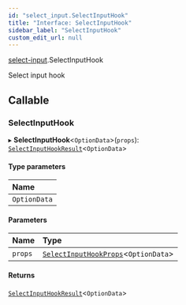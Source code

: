 ```yaml
---
id: "select_input.SelectInputHook"
title: "Interface: SelectInputHook"
sidebar_label: "SelectInputHook"
custom_edit_url: null
---
```


[select-input](../modules/select_input.md).SelectInputHook

Select input hook

## Callable

### SelectInputHook

▸ **SelectInputHook**\<`OptionData`\>(`props`): [`SelectInputHookResult`](select_input.SelectInputHookResult.md)\<`OptionData`\>

#### Type parameters

| Name |
| :------ |
| `OptionData` |

#### Parameters

| Name | Type |
| :------ | :------ |
| `props` | [`SelectInputHookProps`](select_input.SelectInputHookProps.md)\<`OptionData`\> |

#### Returns

[`SelectInputHookResult`](select_input.SelectInputHookResult.md)\<`OptionData`\>
